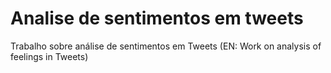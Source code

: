 # Analise de sentimentos em tweets
Trabalho sobre análise de sentimentos em Tweets (EN: Work on analysis of feelings in Tweets)
